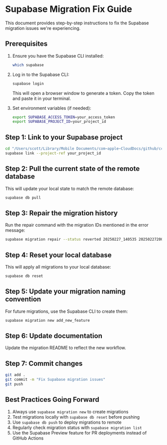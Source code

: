 # Supabase Migration Fix Guide

This document provides step-by-step instructions to fix the Supabase migration issues we're experiencing.

## Prerequisites

1. Ensure you have the Supabase CLI installed:
   ```bash
   which supabase
   ```

2. Log in to the Supabase CLI:
   ```bash
   supabase login
   ```
   This will open a browser window to generate a token. Copy the token and paste it in your terminal.

3. Set environment variables (if needed):
   ```bash
   export SUPABASE_ACCESS_TOKEN=your_access_token
   export SUPABASE_PROJECT_ID=your_project_id
   ```

## Step 1: Link to your Supabase project

```bash
cd "/Users/scott/Library/Mobile Documents/com~apple~CloudDocs/github/ccc-landing2"
supabase link --project-ref your_project_id
```

## Step 2: Pull the current state of the remote database

This will update your local state to match the remote database:

```bash
supabase db pull
```

## Step 3: Repair the migration history

Run the repair command with the migration IDs mentioned in the error message:

```bash
supabase migration repair --status reverted 20250227_140535 20250227200000 20250228000000
```

## Step 4: Reset your local database

This will apply all migrations to your local database:

```bash
supabase db reset
```

## Step 5: Update your migration naming convention

For future migrations, use the Supabase CLI to create them:

```bash
supabase migration new add_new_feature
```

## Step 6: Update documentation

Update the migration README to reflect the new workflow.

## Step 7: Commit changes

```bash
git add .
git commit -m "Fix Supabase migration issues"
git push
```

## Best Practices Going Forward

1. Always use `supabase migration new` to create migrations
2. Test migrations locally with `supabase db reset` before pushing
3. Use `supabase db push` to deploy migrations to remote
4. Regularly check migration status with `supabase migration list`
5. Use the Supabase Preview feature for PR deployments instead of GitHub Actions
